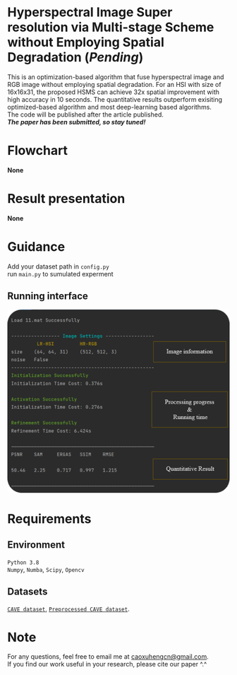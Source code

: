 # Hyperspectral Image Super resolution via Multi-stage Scheme without Employing Spatial Degradation (*Pending*)
This is an optimization-based algorithm that fuse hyperspectral image and RGB image without employing spatial degradation.  For an HSI with size of 16x16x31, the proposed HSMS can achieve 32x spatial improvement with high accuracy in 10 seconds. The quantitative results outperform exisiting optimized-based algorithm and most deep-learning based algorithms.    
The code will be published after the article published.  
***The paper has been submitted, so stay tuned!***
# Flowchart
**None**  
# Result presentation  
**None**  
# Guidance  
Add your dataset path in `config.py`  
run `main.py` to sumulated experment   
## Running interface  
![Introduce](https://github.com/Caoxuheng/imgs/raw/main/%E5%9B%BE%E7%89%871.png)
# Requirements  
## Environment  
`Python 3.8`  
`Numpy`, `Numba`, `Scipy`, `Opencv`
## Datasets
[`CAVE dataset`](https://www1.cs.columbia.edu/CAVE/databases/multispectral/), 
 [`Preprocessed CAVE dataset`](https://aistudio.baidu.com/aistudio/datasetdetail/147509).
# Note
For any questions, feel free to email me at caoxuhengcn@gmail.com.  
If you find our work useful in your research, please cite our paper ^.^
